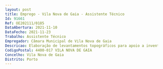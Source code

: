 ```yaml
--- 
layout: post
title: Emprego - Vila Nova de Gaia - Assistente Técnico
Id: 91661
Ref: OE202111/0185
DataAbertura: 2021-11-10
DataFecho: 2021-11-23
Trabalho: Assistente Técnico
Empregador: Câmara Municipal de Vila Nova de Gaia
Descricao: Elaboração de levantamentos topográficos para apoio a inventário, projeto e obras municipais  edição de informação de desenho assistido por computador, associado a georreferenciação em ambiente SIG  Marcação de balizamentos, alinhamentos e pontos georreferenciados. Efetua levantamentos topográficos, tendo em vista a elaboração de plantas, planos, cartas e mapas que se destinam à preparação e orientação de trabalhos de engenharia ou para outros fins  efetua levantamentos topográficos, apoiando  se normalmente em vértices geodésicos existentes  determina rigorosamente a posição relativa de pontos notáveis de determinada zona de superfície terrestre, cujas coordenadas e cotas obtém por triangulação, trilateração, poligonação, intersecções direta e inversa, nivelamento, processos gráficos ou outros  regula e utiliza os instrumentos de observação, tais como taquómetros, teodolitos, níveis, estádias, telurómetros, etc  Procede a cálculos sobre os elementos colhidos no campo  procede à implantação no terreno de pontos de referência para determinadas construções, traça esboços e desenhos e elabora relatórios das operações efetuadas  pode dedicar  se, consoante a sua qualificação, a um campo de topografia aplicada, como a hidrografia, a ductografia, a imbegrafia, a minerologia ou a aerodromografia, conjugado com o que consta do anexo a que se refere o n.º 2 do artigo 88.º do anexo à LTFP, de assistente técnico.
CodigoPostal: 4400-017 VILA NOVA DE GAIA
Concelho: Vila Nova de Gaia
Distrito: Porto
--- 
```


